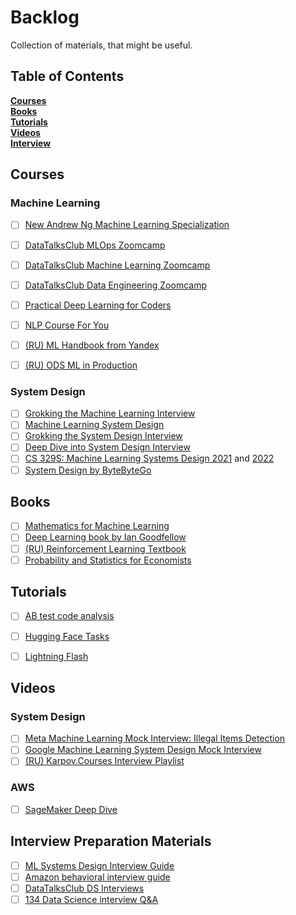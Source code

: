 # Backlog
Collection of materials, that might be useful.


## Table of Contents
**[Courses](#courses)**<br>
**[Books](#books)**<br>
**[Tutorials](#tutorials)**<br>
**[Videos](#videos)**<br>
**[Interview](#interview-preparation-materials)**<br>


## Courses
### Machine Learning
- [ ] [New Andrew Ng Machine Learning Specialization](https://www.coursera.org/specializations/machine-learning-introduction)
- [ ] [DataTalksClub MLOps Zoomcamp](https://github.com/DataTalksClub/mlops-zoomcamp)
- [ ] [DataTalksClub Machine Learning Zoomcamp](https://github.com/alexeygrigorev/mlbookcamp-code/tree/master/course-zoomcamp)
- [ ] [DataTalksClub Data Engineering Zoomcamp](https://github.com/DataTalksClub/data-engineering-zoomcamp/)
- [ ] [Practical Deep Learning for Coders](https://course.fast.ai)
- [ ] [NLP Course For You](https://lena-voita.github.io/nlp_course.html)
- [ ] [(RU) ML Handbook from Yandex](https://ml-handbook.ru)
- [ ] [(RU) ODS ML in Production](https://ods.ai/tracks/ml-in-production-spring-22)



### System Design
- [ ] [Grokking the Machine Learning Interview](https://www.educative.io/courses/grokking-the-machine-learning-interview)
- [ ] [Machine Learning System Design](https://www.educative.io/courses/machine-learning-system-design)
- [ ] [Grokking the System Design Interview](https://www.educative.io/courses/grokking-the-system-design-interview)
- [ ] [Deep Dive into System Design Interview](https://www.educative.io/path/deep-dive-into-system-design-interview)
- [ ] [CS 329S: Machine Learning Systems Design 2021](https://stanford-cs329s.github.io/2021/syllabus.html) and [2022](https://stanford-cs329s.github.io/syllabus.html)
- [ ] [System Design by ByteByteGo](https://bytebytego.com)

## Books
- [ ] [Mathematics for Machine Learning](https://mml-book.github.io)
- [ ] [Deep Learning book by Ian Goodfellow](https://www.deeplearningbook.org)
- [ ] [(RU) Reinforcement Learning Textbook](https://arxiv.org/abs/2201.09746)
- [ ] [Probability and Statistics for Economists](https://www.ssc.wisc.edu/~bhansen/probability/Probability.pdf)

## Tutorials
- [ ] [AB test code analysis](https://alex.gladkikh.org/dataanalytics/abtest/job/2022/06/30/analyze-AB-test.html)
- [ ] [Hugging Face Tasks](https://huggingface.co/tasks)
- [ ] [Lightning Flash](https://lightning-flash.readthedocs.io/en/latest/)


## Videos

### System Design
- [ ] [Meta Machine Learning Mock Interview: Illegal Items Detection](https://www.youtube.com/watch?v=FpuiovvSPYc)
- [ ] [Google Machine Learning System Design Mock Interview](https://www.youtube.com/watch?v=uF1V2MqX2U0)
- [ ] [(RU) Karpov.Courses Interview Playlist](https://www.youtube.com/watch?v=VPg2Uu1MYgI&list=PLBRXq5LaddfzDBjg6soIwJJA2klXXs6ni&index=13)

### AWS
- [ ] [SageMaker Deep Dive](https://www.youtube.com/playlist?list=PLhr1KZpdzukcOr_6j_zmSrvYnLUtgqsZz)


## Interview Preparation Materials
- [ ] [ML Systems Design Interview Guide](http://patrickhalina.com/posts/ml-systems-design-interview-guide/)
- [ ] [Amazon behavioral interview guide](https://igotanoffer.com/blogs/tech/amazon-behavioral-interview)
- [ ] [DataTalksClub DS Interviews](https://ds-interviews.org)
- [ ] [134 Data Science interview Q&A](https://github.com/achuthasubhash/Complete-Life-Cycle-of-a-Data-Science-Project/blob/master/data%20science%20interview%20questions%20by%20steve.pdf)
